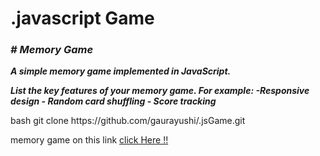 <h1>.javascript Game</h1>
<i><b>
<h3># Memory Game</h3>
<p>A simple memory game implemented in JavaScript.</p>
<p>List the key features of your memory game. For example:
-Responsive design
- Random card shuffling
- Score tracking</p></b></i>
<p>bash  git clone   https://github.com/gaurayushi/.jsGame.git  </p>
<p> memory game on  this link <a href="http://127.0.0.1:5500/.jsGame/memory/index.html"> click Here !!</a></p>
